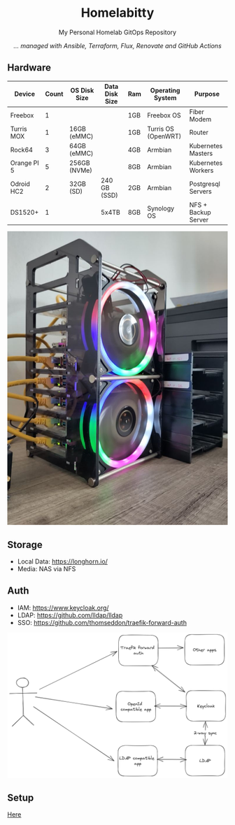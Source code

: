 <div align="center">

# Homelabitty

My Personal Homelab GitOps Repository

_... managed with Ansible, Terraform, Flux, Renovate and GitHub Actions_
</div>

## Hardware

| Device      | Count | OS Disk Size | Data Disk Size | Ram | Operating System    | Purpose             |
|-------------|-------|--------------|----------------|-----|---------------------|---------------------|
| Freebox     | 1     |              |                | 1GB | Freebox OS          | Fiber Modem         |
| Turris MOX  | 1     | 16GB (eMMC)  |                | 1GB | Turris OS (OpenWRT) | Router              |
| Rock64      | 3     | 64GB (eMMC)  |                | 4GB | Armbian             | Kubernetes Masters  |
| Orange PI 5 | 5     | 256GB (NVMe) |                | 8GB | Armbian             | Kubernetes Workers  |
| Odroid HC2  | 2     | 32GB (SD)    | 240 GB (SSD)   | 2GB | Armbian             | Postgresql Servers  |
| DS1520+     | 1     |              | 5x4TB          | 8GB | Synology OS         | NFS + Backup Server |

![Cluster Tower](docs/assets/cluster-tower.png)

## Storage

- Local Data: https://longhorn.io/
- Media: NAS via NFS

## Auth

- IAM: https://www.keycloak.org/
- LDAP: https://github.com/lldap/lldap
- SSO: https://github.com/thomseddon/traefik-forward-auth

![SSO Diagram](./docs/assets/sso-diagram.png)

## Setup

[Here](docs/SETUP.md)

